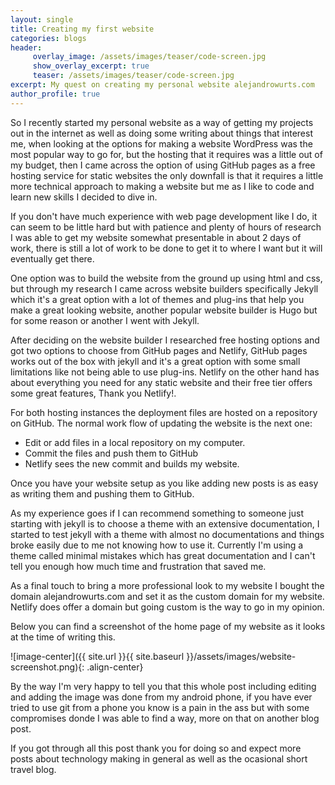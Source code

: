 ```yaml
---
layout: single
title: Creating my first website 
categories: blogs
header: 
     overlay_image: /assets/images/teaser/code-screen.jpg
     show_overlay_excerpt: true 
     teaser: /assets/images/teaser/code-screen.jpg
excerpt: My quest on creating my personal website alejandrowurts.com 
author_profile: true
---
```


So I recently started my personal website as a way of getting my projects out in the internet as well as doing some writing about things that interest me, when looking at the options for making a website WordPress was the most popular way to go for, but the hosting that it requires was a little out of my budget, then I came across the option of using GitHub pages as a free hosting service for static websites the only downfall is that it requires a little more technical approach to making a website but me as I like to code and learn new skills I decided to dive in. 

If you don't have much experience with web page development like I do, it can seem to be little hard but with patience and plenty of hours of research I was able to get my website somewhat presentable in about 2 days of work, there is still a lot of work to be done to get it to where I want but it will eventually get there.

One option was to build the website from the ground up using html and css, but through my research I came across website builders specifically Jekyll which it's a great option with a lot of themes and plug-ins  that help you make a great looking website, another popular website builder is Hugo but for some reason or another I went with Jekyll.

After deciding on the website builder I researched free hosting options and got two options to choose from GitHub pages and Netlify, GitHub pages works out of the box with jekyll and it's a great option with some small limitations like not being able to use plug-ins. Netlify on the other hand has about everything you need for any static website and their free tier offers some great features, Thank you Netlify!. 

For both hosting instances the deployment files are hosted on a repository on GitHub. 
The normal work flow of updating the website is the next one:

- Edit or add files in a local repository on my computer. 
- Commit the files and push them to GitHub
- Netlify sees the new commit and builds my website. 

Once you have your website setup as you like adding new posts is as easy as writing them and pushing them to GitHub. 

As my experience goes if I can recommend something to someone just starting with jekyll is to choose a theme with an extensive documentation, I started to test jekyll with a theme with almost no documentations and things broke easily due to me not knowing how to use it. Currently I'm using a theme called minimal mistakes which has great documentation and I can't tell you enough how much time and frustration that saved me. 

As a final touch to bring a more professional look to my website I bought the domain alejandrowurts.com and set it as the custom domain for my website. Netlify does offer a domain but going custom is the way to go in my opinion. 

Below you can find a screenshot of the home page of my website as it looks at the time of writing this. 

![image-center]({{ site.url }}{{ site.baseurl }}/assets/images/website-screenshot.png){: .align-center}

By the way I'm very happy to tell you that this whole post including editing and adding the image was done from my android phone, if you have ever tried to use git from a phone you know is a pain in the ass but with some compromises donde I was able to find a way, more on that on another blog post. 

If you got through all this post thank you for doing so and expect more posts about technology making in general as well as the ocasional short travel blog.


